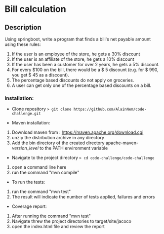 # Bill calculation

## Description

Using springboot, write a program that finds a bill's net payable amount using these rules:
1. If the user is an employee of the store, he gets a 30% discount
2. If the user is an affiliate of the store, he gets a 10% discount
3. If the user has been a customer for over 2 years, he gets a 5% discount.
4. For every $100 on the bill, there would be a $ 5 discount (e.g. for $ 990, you get $ 45
as a discount).
5. The percentage based discounts do not apply on groceries.
6. A user can get only one of the percentage based discounts on a bill.

### Installation:

* Clone repository
`> git clone https://github.com/AlainNem/code-challenge.git`

* Maven installation:
1. Download maven from : https://maven.apache.org/download.cgi
2. unzip the distribution archive in any directory
3. Add the bin directory of the created directory apache-maven-*version_level* to the PATH environment variable

* Navigate to the  project directory
`> cd code-challenge/code-challenge`
1. open a command line here
2. run the command "mvn compile"
  
* To run the tests:
1. run the command "mvn test" 
2. The result will indicate the number of tests applied, failures and errors
  
* Coverage report:
1. After running the command "mvn test"
2. Navigate threw the project directories to target/site/jacoco
3. open the index.html file and review the report
  
  
